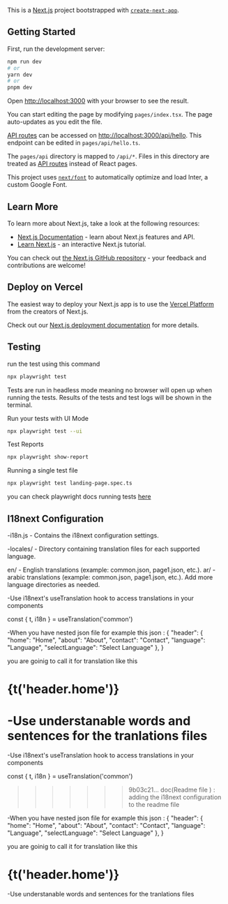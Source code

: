 This is a [Next.js](https://nextjs.org/) project bootstrapped with [`create-next-app`](https://github.com/vercel/next.js/tree/canary/packages/create-next-app).

## Getting Started

First, run the development server:

```bash
npm run dev
# or
yarn dev
# or
pnpm dev
```

Open [http://localhost:3000](http://localhost:3000) with your browser to see the result.

You can start editing the page by modifying `pages/index.tsx`. The page auto-updates as you edit the file.

[API routes](https://nextjs.org/docs/api-routes/introduction) can be accessed on [http://localhost:3000/api/hello](http://localhost:3000/api/hello). This endpoint can be edited in `pages/api/hello.ts`.

The `pages/api` directory is mapped to `/api/*`. Files in this directory are treated as [API routes](https://nextjs.org/docs/api-routes/introduction) instead of React pages.

This project uses [`next/font`](https://nextjs.org/docs/basic-features/font-optimization) to automatically optimize and load Inter, a custom Google Font.

## Learn More

To learn more about Next.js, take a look at the following resources:

- [Next.js Documentation](https://nextjs.org/docs) - learn about Next.js features and API.
- [Learn Next.js](https://nextjs.org/learn) - an interactive Next.js tutorial.

You can check out [the Next.js GitHub repository](https://github.com/vercel/next.js/) - your feedback and contributions are welcome!

## Deploy on Vercel

The easiest way to deploy your Next.js app is to use the [Vercel Platform](https://vercel.com/new?utm_medium=default-template&filter=next.js&utm_source=create-next-app&utm_campaign=create-next-app-readme) from the creators of Next.js.

Check out our [Next.js deployment documentation](https://nextjs.org/docs/deployment) for more details.

## Testing

run the test using this command 

```bash
npx playwright test

```
Tests are run in headless mode meaning no browser will open up when running the tests. Results of the tests and test logs will be shown in the terminal.

Run your tests with UI Mode 
```bash
npx playwright test --ui

```

Test Reports

```bash
npx playwright show-report

```
Running a single test file

```bash
npx playwright test landing-page.spec.ts

```

you can check playwright docs running tests
[here](https://playwright.dev/docs/running-tests)

## I18next Configuration

-i18n.js - Contains the i18next configuration settings.

-locales/ - Directory containing translation files for each supported language.

en/ - English translations (example: common.json, page1.json, etc.).
ar/ - arabic translations (example: common.json, page1.json, etc.).
Add more language directories as needed.

-Use i18next's useTranslation hook to access translations in your components

const { t, i18n } = useTranslation('common')

-When you have nested json file  for example this json :
{
    "header": {
    "home": "Home",
    "about": "About",
    "contact": "Contact",
    "language": "Language",
    "selectLanguage": "Select Language"
  },
}

 you are goinig to call it for translation like this 
  <h1>{t('header.home')}</h1>

-Use understanable words and sentences for the tranlations files 
=======
-Use i18next's useTranslation hook to access translations in your components

const { t, i18n } = useTranslation('common')
>>>>>>> 9b03c21... doc(Readme file ) : adding the i18next configuration to the readme file

-When you have nested json file  for example this json :
{
    "header": {
    "home": "Home",
    "about": "About",
    "contact": "Contact",
    "language": "Language",
    "selectLanguage": "Select Language"
  },
}

 you are goinig to call it for translation like this 
  <h1>{t('header.home')}</h1>

-Use understanable words and sentences for the tranlations files 